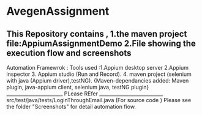 # AvegenAssignment
This Repository contains , 1.the maven project file:AppiumAssignmentDemo
2.File showing the execution flow and screenshots
------------------------------------------------
Automation Framewrok : Tools used :1.Appium desktop server 2.Appium inspector 3. Appium studio (Run and Record). 4. maven project (selenium with java (Appium driver),testNG).  {Maven-dependancies added: Maven plugin, java-appium client, selenium java, testNG plugin}
_______________________ PLease REfer __________________________
src/test/java/tests/LoginThroughEmail.java (For source code   )
Please see the folder "Screenshots" for detail automation flow.
